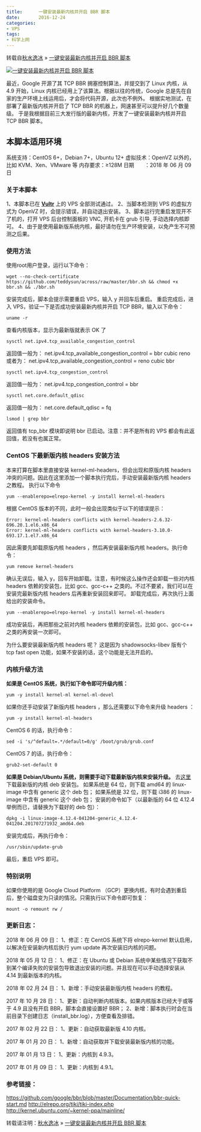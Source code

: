 ```yaml
---
title:      一键安装最新内核并开启 BBR 脚本
date:       2016-12-24
categories:
- VPS
tags:
- 科学上网
---
```


转载自[秋水逸冰](https://teddysun.com/) »  [一键安装最新内核并开启 BBR 脚本](https://teddysun.com/489.html)

[
![一键安装最新内核并开启 BBR 脚本](https://teddysun.com/wp-content/uploads/2016/bbr.jpg)](https://teddysun.com/489.html)

最近，Google 开源了其 TCP BBR 拥塞控制算法，并提交到了 Linux 内核，从 4.9 开始，Linux 内核已经用上了该算法。根据以往的传统，Google 总是先在自家的生产环境上线运用后，才会将代码开源，此次也不例外。
根据实地测试，在部署了最新版内核并开启了 TCP BBR 的机器上，网速甚至可以提升好几个数量级。
于是我根据目前三大发行版的最新内核，开发了一键安装最新内核并开启 TCP BBR 脚本。

## 本脚本适用环境 

系统支持：CentOS 6+，Debian 7+，Ubuntu 12+
虚拟技术：OpenVZ 以外的，比如 KVM、Xen、VMware 等
内存要求：≥128M
日期　　：2018 年 06 月 09 日



### 关于本脚本 

1、本脚本已在 [**Vultr**](https://qiu.sh/vultr) 上的 VPS 全部测试通过。
2、当脚本检测到 VPS 的虚拟方式为 OpenVZ 时，会提示错误，并自动退出安装。
3、脚本运行完重启发现开不了机的，打开 VPS 后台控制面板的 VNC, 开机卡在 grub 引导, 手动选择内核即可。
4、由于是使用最新版系统内核，最好请勿在生产环境安装，以免产生不可预测之后果。

### 使用方法 

使用root用户登录，运行以下命令：

```bsh
wget --no-check-certificate https://github.com/teddysun/across/raw/master/bbr.sh && chmod +x bbr.sh && ./bbr.sh
```

安装完成后，脚本会提示需要重启 VPS，输入 y 并回车后重启。
重启完成后，进入 VPS，验证一下是否成功安装最新内核并开启 TCP BBR，输入以下命令：

```bsh
uname -r
```

查看内核版本，显示为最新版就表示 OK 了

```bsh
sysctl net.ipv4.tcp_available_congestion_control
```

返回值一般为：
net.ipv4.tcp_available_congestion_control = bbr cubic reno
或者为：
net.ipv4.tcp_available_congestion_control = reno cubic bbr

```bsh
sysctl net.ipv4.tcp_congestion_control
```

返回值一般为：
net.ipv4.tcp_congestion_control = bbr

```bsh
sysctl net.core.default_qdisc
```

返回值一般为：
net.core.default_qdisc = fq

```bsh
lsmod | grep bbr
```

返回值有 tcp_bbr 模块即说明 bbr 已启动。注意：并不是所有的 VPS 都会有此返回值，若没有也属正常。

### CentOS 下最新版内核 headers 安装方法 

本来打算在脚本里直接安装 kernel-ml-headers，但会出现和原版内核 headers 冲突的问题。因此在这里添加一个脚本执行完后，手动安装最新版内核 headers 之教程。
执行以下命令

```bsh
yum --enablerepo=elrepo-kernel -y install kernel-ml-headers
```

根据 CentOS 版本的不同，此时一般会出现类似于以下的错误提示：

```bsh
Error: kernel-ml-headers conflicts with kernel-headers-2.6.32-696.20.1.el6.x86_64
Error: kernel-ml-headers conflicts with kernel-headers-3.10.0-693.17.1.el7.x86_64
```

因此需要先卸载原版内核 headers ，然后再安装最新版内核 headers。执行命令：

```bsh
yum remove kernel-headers
```

确认无误后，输入 y，回车开始卸载。注意，有时候这么操作还会卸载一些对内核 headers 依赖的安装包，比如 gcc、gcc-c++ 之类的。不过不要紧，我们可以在安装完最新版内核 headers 后再重新安装回来即可。
卸载完成后，再次执行上面给出的安装命令。

```bsh
yum --enablerepo=elrepo-kernel -y install kernel-ml-headers
```

成功安装后，再把那些之前对内核 headers 依赖的安装包，比如 gcc、gcc-c++ 之类的再安装一次即可。

为什么要安装最新版内核 headers 呢？
这是因为 shadowsocks-libev 版有个 tcp fast open 功能，如果不安装的话，这个功能是无法开启的。

### 内核升级方法 

**如果是 CentOS 系统，执行如下命令即可升级内核：**

```bsh
yum -y install kernel-ml kernel-ml-devel
```

如果你还手动安装了新版内核 headers ，那么还需要以下命令来升级 headers ：

```bsh
yum -y install kernel-ml-headers
```

CentOS 6 的话，执行命令：

```bsh
sed -i 's/^default=.*/default=0/g' /boot/grub/grub.conf
```

CentOS 7 的话，执行命令：

```bsh
grub2-set-default 0
```

**如果是 Debian/Ubuntu 系统，则需要手动下载最新版内核来安装升级。**
去[这里](http://kernel.ubuntu.com/~kernel-ppa/mainline/)下载最新版的内核 deb 安装包。
如果系统是 64 位，则下载 amd64 的 linux-image 中含有 generic 这个 deb 包；
如果系统是 32 位，则下载 i386 的 linux-image 中含有 generic 这个 deb 包；
安装的命令如下（以最新版的 64 位 4.12.4 举例而已，请替换为下载好的 deb 包）：

```bsh
dpkg -i linux-image-4.12.4-041204-generic_4.12.4-041204.201707271932_amd64.deb
```

安装完成后，再执行命令：

```bsh
/usr/sbin/update-grub
```

最后，重启 VPS 即可。

### 特别说明 

如果你使用的是 Google Cloud Platform （GCP）更换内核，有时会遇到重启后，整个磁盘变为只读的情况。只需执行以下命令即可恢复：

```bsh
mount -o remount rw /
```



### 更新日志： 

2018 年 06 月 09 日：
1、修正：在 CentOS 系统下将 elrepo-kernel 默认启用，以解决在安装新内核后执行 yum update 再次安装旧内核的问题。

2018 年 05 月 12 日：
1、修正：在 Ubuntu 或 Debian 系统中某些情况下获取不到某个编译失败的安装包导致退出安装的问题。并且现在可以手动选择安装从 4.14 到最新版本的内核。

2018 年 02 月 24 日：
1、新增：手动安装最新版内核 headers 的教程。

2017 年 10 月 28 日：
1、更新：自动判断内核版本。如果内核版本已经大于或等于 4.9 且没有开启 BBR，脚本会直接设置好 BBR；
2、新增：脚本执行时会在当前目录下创建日志（install_bbr.log），方便查看及排错。

2017 年 02 月 22 日：
1、更新：自动获取最新版 4.10 内核。

2017 年 01 月 20 日：
1、新增：自动获取并下载安装最新版内核的功能。

2017 年 01 月 13 日：
1、更新：内核到 4.9.3。

2017 年 01 月 09 日：
1、更新：内核到 4.9.1。

### 参考链接： 

<https://github.com/google/bbr/blob/master/Documentation/bbr-quick-start.md>
<http://elrepo.org/tiki/tiki-index.php>
<http://kernel.ubuntu.com/~kernel-ppa/mainline/>

转载请注明：[秋水逸冰](https://teddysun.com/) » [一键安装最新内核并开启 BBR 脚本](https://teddysun.com/489.html)